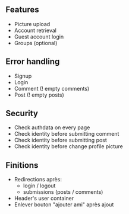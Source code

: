 ## Features
- Picture upload
- Account retrieval
- Guest account login
- Groups (optional)

## Error handling
- Signup
- Login
- Comment (! empty comments)
- Post (! empty posts)

## Security
- Check authdata on every page
- Check identity before submitting comment
- Check identity before submitting post
- Check identity before change profile picture

## Finitions
- Redirections après:
  - login / logout
  - submissions (posts / comments)
- Header's user container
- Enlever bouton "ajouter ami" après ajout